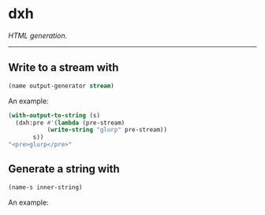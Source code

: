 # dxh

*HTML generation.*

---

## Write to a stream with

```lisp
(name output-generator stream)
```

An example:

```lisp
(with-output-to-string (s)
  (dxh:pre #'(lambda (pre-stream)
	       (write-string "glurp" pre-stream))
	   s))
"<pre>glurp</pre>"
```


## Generate a string with

```lisp
(name-s inner-string)
```

An example:

```